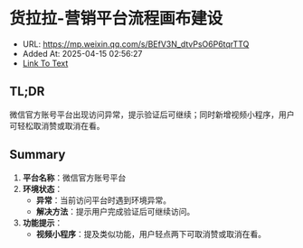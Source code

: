 # 货拉拉-营销平台流程画布建设
- URL: https://mp.weixin.qq.com/s/BEfV3N_dtvPsO6P6tqrTTQ
- Added At: 2025-04-15 02:56:27
- [Link To Text](2025-04-15-货拉拉-营销平台流程画布建设_raw.md)

## TL;DR
微信官方账号平台出现访问异常，提示验证后可继续；同时新增视频小程序，用户可轻松取消赞或取消在看。

## Summary
1. **平台名称**：微信官方账号平台
2. **环境状态**：
   - **异常**：当前访问平台时遇到环境异常。
   - **解决方法**：提示用户完成验证后可继续访问。
3. **功能提示**：
   - **视频小程序**：提及类似功能，用户轻点两下可取消赞或取消在看。
